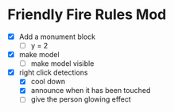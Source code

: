 # Friendly Fire Rules Mod

- [x] Add a monument block
    - [ ] y = 2
- [x] make model
    - [ ] make model visible
- [x] right click detections
    - [x] cool down
    - [x] announce when it has been touched
    - [ ] give the person glowing effect